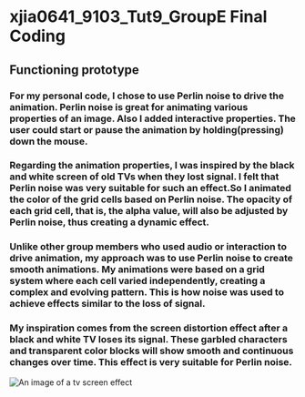 # xjia0641_9103_Tut9_GroupE Final Coding
## Functioning prototype

### For my personal code, I chose to use Perlin noise to drive the animation. Perlin noise is great for animating various properties of an image. Also I added interactive properties. The user could start or pause the animation by holding(pressing) down the mouse.

### Regarding the animation properties, I was inspired by the black and white screen of old TVs when they lost signal. I felt that Perlin noise was very suitable for such an effect.So I animated the color of the grid cells based on Perlin noise. The opacity of each grid cell, that is, the alpha value, will also be adjusted by Perlin noise, thus creating a dynamic effect.

### Unlike other group members who used audio or interaction to drive animation, my approach was to use Perlin noise to create smooth animations. My animations were based on a grid system where each cell varied independently, creating a complex and evolving pattern. This is how noise was used to achieve effects similar to the loss of signal.

### My inspiration comes from the screen distortion effect after a black and white TV loses its signal. These garbled characters and transparent color blocks will show smooth and continuous changes over time. This effect is very suitable for Perlin noise.

![An image of a tv screen effect](https://www.google.com/url?sa=i&url=https%3A%2F%2Fwww.shutterstock.com%2Fsearch%2Ftv-screen-effect&psig=AOvVaw3dBy3x8pI11IAMMh8GI-MB&ust=1717240513845000&source=images&cd=vfe&opi=89978449&ved=0CBIQjRxqFwoTCPCMhcvht4YDFQAAAAAdAAAAABAE)

